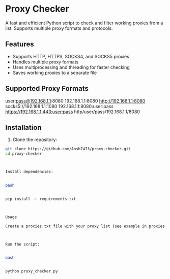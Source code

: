 # Proxy Checker

A fast and efficient Python script to check and filter working proxies from a list. Supports multiple proxy formats and protocols.

## Features
- Supports HTTP, HTTPS, SOCKS4, and SOCKS5 proxies
- Handles multiple proxy formats
- Uses multiprocessing and threading for faster checking
- Saves working proxies to a separate file

## Supported Proxy Formats


user:pass@192.168.1.1:8080
192.168.1.1:8080
http://192.168.1.1:8080
socks5://192.168.1.1:1080
192.168.1.1:8080:user:pass
https://192.168.1.1:443:user:pass
http/user/pass/192.168.1.1/8080


## Installation
1. Clone the repository:
```bash
git clone https://github.com/Ansh7473/proxy-checker.git
cd proxy-checker



Install dependencies:


bash


pip install -r requirements.txt



Usage

Create a proxies.txt file with your proxy list (see example in proxies.txt.example)



Run the script:


bash


python proxy_checker.py




